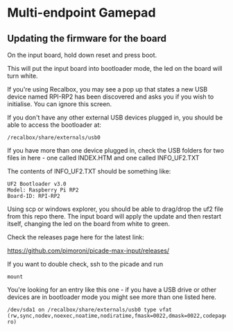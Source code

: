 # Multi-endpoint Gamepad

## Updating the firmware for the board

On the input board, hold down reset and press boot.

This will put the input board into bootloader mode, the led on the board will turn white.

If you're using Recalbox, you may see a pop up that states a new USB device named RPI-RP2 has been discovered and asks you if you wish to initialise.  You can ignore this screen.

If you don't have any other external USB devices plugged in, you should be able to access the bootloader at:

    /recalbox/share/externals/usb0

If you have more than one device plugged in, check the USB folders for two files in here - one called INDEX.HTM and one called INFO_UF2.TXT

The contents of INFO_UF2.TXT should be something like:

    UF2 Bootloader v3.0
    Model: Raspberry Pi RP2
    Board-ID: RPI-RP2

Using scp or windows explorer, you should be able to drag/drop the uf2 file from this repo there.  The input board will apply the update and then restart itself, changing the led on the board from white to green.

Check the releases page here for the latest link:

https://github.com/pimoroni/picade-max-input/releases/

If you want to double check, ssh to the picade and run

    mount

You're looking for an entry like this one - if you have a USB drive or other devices are in bootloader mode you might see more than one listed here.

    /dev/sda1 on /recalbox/share/externals/usb0 type vfat (rw,sync,nodev,noexec,noatime,nodiratime,fmask=0022,dmask=0022,codepage=437,iocharset=ascii,shortname=mixed,errors=remount-ro)
